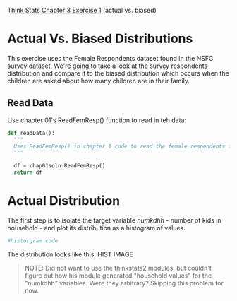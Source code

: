 [Think Stats Chapter 3 Exercise 1](http://greenteapress.com/thinkstats2/html/thinkstats2004.html#toc31) (actual vs. biased)

# Actual Vs. Biased Distributions 

This exercise uses the Female Respondents dataset found in the NSFG survey dataset. We're going to take a look at the survey respondents distribution and compare it to the biased distribution which occurs when the children are asked about how many children are in their family.  

## Read Data  

Use chapter 01's ReadFemResp() function to read in teh data:  
```python
def readData():
  """
  Uses ReadFemResp() in chapter 1 code to read the female respondents file.
  """  
  
  df = chap01soln.ReadFemResp()
  return df
```  

# Actual Distribution  
  
The first step is to isolate the target variable *numkdhh* - number of kids in household - and plot its distribution as a histogram of values.  

```python
#historgram code
```  

The distribution looks like this:  HIST IMAGE

> NOTE: Did not want to use the thinkstats2 modules, but couldn't figure out how his module generated "household values" for the "numkdhh" variables. Were they arbitrary? Skipping this problem for now.


